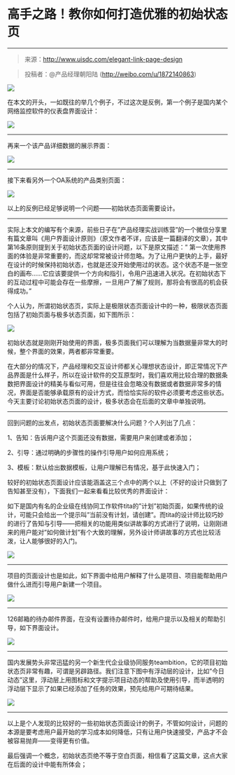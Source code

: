 # 高手之路！教你如何打造优雅的初始状态页

---

> 来源：http://www.uisdc.com/elegant-link-page-design

> 投稿者：@产品经理朝阳陆 (http://weibo.com/u/1872140863)

![](01.jpg)

在本文的开头，一如既往的举几个例子，不过这次是反例，第一个例子是国内某个网络监控软件的仪表盘界面设计：

![](02.png)

---

再来一个该产品详细数据的展示界面：

![](03.png)

---

接下来看另外一个OA系统的产品类别页面：

![](04.png)

以上的反例已经足够说明一个问题——初始状态页面需要设计。

---

实际上本文的编写有个来源，前些日子在”产品经理实战训练营”的一个微信分享里有篇文章叫《用户界面设计原则》（原文作者不详，应该是一篇翻译的文章），其中第16条原则提到关于初始状态页面的设计问题，以下是原文描述：” 第一次使用界面的体验是非常重要的，而这却常常被设计师忽略。为了让用户更快的上手，最好在设计的时候保持初始状态，也就是还没开始使用过的状态。这个状态不是一张空白的画布……它应该要提供一个方向和指引，令用户迅速进入状况。在初始状态下的互动过程中可能会存在一些摩擦，一旦用户了解了规则，那将会有很高的机会获得成功。”

个人认为，所谓初始状态页，实际上是极限状态页面设计中的一种，极限状态页面包括了初始页面与极多状态页面，如下图所示：

![](05.png)

初始状态就是刚刚开始使用的界面，极多页面我们可以理解为当数据量非常大的时候，整个界面的效果，两者都非常重要。

在大部分的情况下，产品经理和交互设计师都关心理想状态设计，即正常情况下产品界面是什么样子，所以在设计软件的交互原型时，我们喜欢用比较合理的数据条数把界面设计的精美与看似可用，但是往往会忽略没有数据或者数据非常多的情况，界面是否能够承载原有的设计方式，而恰恰实际的软件必须要考虑这些状态。今天主要讨论初始状态页面的设计，极多状态会在后面的文章中单独说明。

---

回到问题的出发点，初始状态页面要解决什么问题？个人列出了几点：

1、告知：告诉用户这个页面还没有数据，需要用户来创建或者添加；

2、引导：通过明确的步骤性的操作引导用户如何应用系统；

3、模板：默认给出数据模板，让用户理解已有情况，基于此快速入门；

较好的初始状态页面设计应该能涵盖这三个点中的两个以上（不好的设计只做到了告知甚至没有），下面我们一起来看看比较优秀的界面设计：

如下是国内有名的企业级在线协同工作软件tita的”计划”初始页面，如果传统的设计，可能只会给出一个提示叫”当前没有计划，请创建”。而tita的设计师比较巧妙的进行了告知与引导——把相关的功能用类似讲故事的方式进行了说明，让刚刚进来的用户能对”如何做计划”有个大致的理解，另外设计师讲故事的方式也比较活泼，让人能够很好的入门。

![](06.png)

---

项目的页面设计也是如此，如下界面中给用户解释了什么是项目、项目能帮助用户做什么进而引导用户新建一个项目。

![](07.png)

---

126邮箱的待办邮件界面，在没有设置待办邮件时，给用户提示以及相关的帮助引导，如下界面设计。

![](08.png)

---

国内发展势头非常迅猛的另一个新生代企业级协同服务teambition，它的项目初始状态页非常有趣，可谓是另辟路径。我们注意下图中有浮动层的设计，比如”今日动态”这里，浮动层上用图标和文字提示项目动态的帮助及使用引导，而半透明的浮动层下显示了如果已经添加了任务的效果，预先给用户可期待结果。

![](09.png)

---

以上是个人发现的比较好的一些初始状态页面设计的例子，不管如何设计，问题的本源是要考虑用户最开始的学习成本如何降低，只有让用户快速接受，产品才不会被容易抛弃——变得更有价值。

最后强调一个概念，初始状态页绝不等于空白页面，相信看了这篇文章，这点大家在后面的设计中能有所体会；
